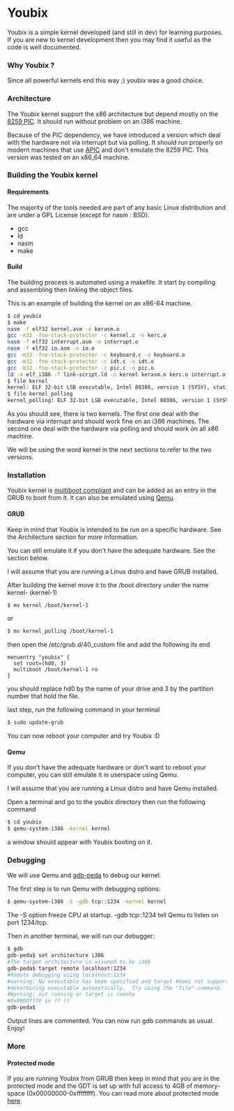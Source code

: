 # Youbix


Youbix is a simple kernel developed (and still in dev) for learning purposes. If you are new to kernel development then you may find it useful as the code is well documented.

### Why Youbix ?
Since all powerful kernels end this way ;) youbix was a good choice.

### Architecture

The Youbix kernel support the x86 architecture but depend mostly on the [8259 PIC](https://en.wikipedia.org/wiki/Intel_8259). It should run without problem on an i386 machine.

Because of the PIC dependency, we have introduced a version which deal with the hardware not via interrupt but via polling. It should run properly on modern machines that use [APIC](https://wiki.osdev.org/APIC) and don't emulate the 8259 PIC. This version was tested on an x86_64 machine.

### Building the Youbix kernel
#### Requirements
The majority of the tools needed are part of any basic Linux distribution and are under a GPL License (except for nasm : BSD).
- gcc
- ld
- nasm
- make

#### Build
The building process is automated using a makefile. It start by compiling and assembling then linking the object files.

This is an example of building the kernel on an x86-64 machine.

```bash
$ cd youbix
$ make
nasm -f elf32 kernel.asm -o kerasm.o
gcc -m32 -fno-stack-protector -c kernel.c -o kerc.o
nasm -f elf32 interrupt.asm -o interrupt.o
nasm -f elf32 io.asm -o io.o
gcc -m32 -fno-stack-protector -c keyboard.c -o keyboard.o
gcc -m32 -fno-stack-protector -c idt.c -o idt.o
gcc -m32 -fno-stack-protector -c pic.c -o pic.o
ld -m elf_i386 -T link-script.ld -o kernel kerasm.o kerc.o interrupt.o io.o keyboard.o idt.o pic.o
$ file kernel
kernel: ELF 32-bit LSB executable, Intel 80386, version 1 (SYSV), statically linked, not stripped
$ file kernel_polling
kernel_polling: ELF 32-bit LSB executable, Intel 80386, version 1 (SYSV), statically linked, not stripped
```
As you should see, there is two kernels. The first one deal with the hardware via interrupt and should work fine on an i386 machines. The second one deal with the hardware via polling and should work on all x86 machine.

We will be using the word kernel in the next sections to refer to the two versions.

### Installation
Youbix kernel is [multiboot compliant](https://www.gnu.org/software/grub/manual/multiboot/multiboot.html) and can be added as an entry in the GRUB to boot from it. It can also be emulated using [Qemu](https://www.qemu.org/).

#### GRUB
Keep in mind that Youbix is intended to be run on a specific hardware. See the Architecture section for more information.

You can still emulate it if you don't have the adequate hardware. See the section below.

I will assume that you are running a Linux distro and have GRUB installed.

After building the kernel move it to the /boot directory under the name kernel-<version> (kernel-1)
```bash
$ mv kernel /boot/kernel-1
```
or
```bash
$ mv kernel_polling /boot/kernel-1
```
then open the /etc/grub.d/40_custom file and add the following its end
```vi
menuentry "youbix" {
  set root=(hd0, 3)
  multiboot /boot/kernel-1 ro
}
```
you should replace hd0 by the name of your drive and 3 by the partition number that hold the file.

last step, run the following command in your terminal
```bash
$ sudo update-grub
```

You can now reboot your computer and try Youbix :D


#### Qemu
If you don't have the adequate hardware or don't want to reboot your computer, you can still emulate it in userspace using Qemu.

I will assume that you are running a Linux distro and have Qemu installed.

Open a terminal and go to the youbix directory then run the following command
```bash
$ cd youbix
$ qemu-system-i386 -kernel kernel
```
a window should appear with Youbix booting on it.


### Debugging
We will use Qemu and [gdb-peda](https://github.com/longld/peda) to debug our kernel.

The first step is to run Qemu with debugging options:
```bash
$ qemu-system-i386 -S -gdb tcp::1234 -kernel kernel
```
The -S option freeze CPU at startup. -gdb tcp::1234 tell Qemu to listen on port 1234/tcp.

Then in another terminal, we will run our debugger:
```bash
$ gdb
gdb-peda$ set architecture i386
#The target architecture is assumed to be i386
gdb-peda$ target remote localhost:1234
#Remote debugging using localhost:1234
#warning: No executable has been specified and target #does not support
#determining executable automatically.  Try using the "file" command.
#Warning: not running or target is remote
#0x0000fff0 in ?? ()
gdb-peda$
```
Output lines are commented. You can now run gdb commands as usual. Enjoy!

### More

#### Protected mode
If you are running Youbix from GRUB then keep in mind that you are in the protected mode and the GDT is set up with full access to 4GB of memory-space (0x00000000-0xffffffff). You can read more about protected mode [here](https://wiki.osdev.org/Protected_Mode).
